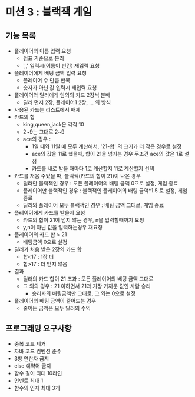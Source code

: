 # 미션 3 : 블랙잭 게임

## 기능 목록

- 플레이어의 이름 입력 요청
  - 쉼표 기준으로 분리
  - ',,' 입력시(이름이 빈칸) 재입력 요청
- 플레이어에게 배팅 금액 입력 요청
  - 플레이어 수 만큼 반복
  - 숫자가 아닌 값 입력시 재입력 요청
- 플레이어와 딜러에게 임의의 카드 2장씩 분배
  - 딜러 먼저 2장, 플레이어1 2장, ... 의 방식
- 사용된 카드는 리스트에서 배제
- 카드의 합
  - king,queen,jack은 각각 10
  - 2~9는 그대로 2~9
  - ace의 경우 :
    - 1일 때와 11일 때 모두 계산해서, '21-합' 의 크기가 더 작은 경우로 설정
    - ace의 값을 11로 했을때, 합이 21을 넘기는 경우 무조건 ace의 값은 1로 설정
    - 카드를 새로 받을 때마다 1로 계산할지 11로 계산할지 선택
- 카드를 처음 주었을 때, 블랙잭(카드의 합이 21)이 나온 경우
  - 딜러만 블랙잭인 경우 : 모든 플레이어의 배팅 금액 0으로 설정, 게임 종료
  - 플레이어만 블랙잭인 경우 : 블랙잭인 플레이어의 배팅 금액*1.5 로 설정, 게임 종료
  - 딜러와 플레이어 모두 블랙잭인 경우 : 배팅 금액 그대로, 게임 종료
- 플레이어에게 카드를 받을지 요청
  - 카드의 합이 21이 넘지 않는 경우, n을 입력할때까지 요청
  - y,n이 아닌 값을 입력하는경우 재요청
- 플레이어의 카드 합 > 21
  - 배팅금액 0으로 설정
- 딜러가 처음 받은 2장의 카드 합
  - 합<17 : 1장 더
  - 합>17 : 더 받지 않음
- 결과
  - 딜러의 카드 합이 21 초과 : 모든 플레이어의 배팅 금액 그대로
  - 그 외의 경우 : 21 이하면서 21과 가장 가까운 값인 사람 승리
    - 승리자의 배팅금액만 그대로, 그 외는 0으로 설정
- 플레이어의 배팅 금액이 줄어드는 경우 
  - 줄어든 금액은 모두 딜러의 수익

## 프로그래밍 요구사항

- 중복 코드 제거
- 자바 코드 컨벤션 준수
- 3항 연산자 금지
- else 예약어 금지
- 함수 길이 최대 10라인
- 인덴트 최대 1
- 함수의 인자 최대 3개